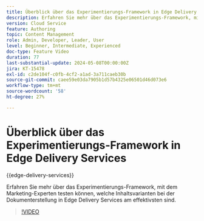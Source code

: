 ```yaml
---
title: Überblick über das Experimentierungs-Framework in Edge Delivery Services
description: Erfahren Sie mehr über das Experimentierungs-Framework, mit dem Marketing-Experten testen können, welche Inhaltsvarianten bei der Dokumenterstellung in Edge Delivery Services am effektivsten sind.
version: Cloud Service
feature: Authoring
topic: Content Management
role: Admin, Developer, Leader, User
level: Beginner, Intermediate, Experienced
doc-type: Feature Video
duration: 77
last-substantial-update: 2024-05-08T00:00:00Z
jira: KT-15478
exl-id: c2de104f-c0fb-4cf2-a1ad-3a711caeb30b
source-git-commit: caee59e03da7905b1d57b4325e06501d46d073e6
workflow-type: tm+mt
source-wordcount: '58'
ht-degree: 27%

---
```


# Überblick über das Experimentierungs-Framework in Edge Delivery Services

{{edge-delivery-services}}

Erfahren Sie mehr über das Experimentierungs-Framework, mit dem Marketing-Experten testen können, welche Inhaltsvarianten bei der Dokumenterstellung in Edge Delivery Services am effektivsten sind.

>[!VIDEO](https://video.tv.adobe.com/v/3429061/?learn=on)
